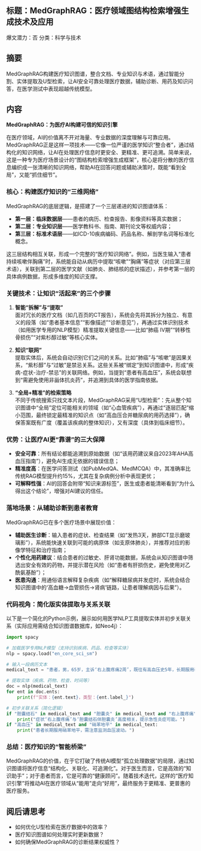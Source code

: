 ## 标题：MedGraphRAG：医疗领域图结构检索增强生成技术及应用
爆文潜力：否
分类：科学与技术

## 摘要
MedGraphRAG构建医疗知识图谱，整合文档、专业知识与术语，通过智能分割、实体提取及U型检索，让AI安全可靠处理医疗数据，辅助诊断、用药及知识问答，在医学测试中表现超越传统模型。

## 内容
**MedGraphRAG：为医疗AI构建可信的知识引擎**  

在医疗领域，AI的价值离不开对海量、专业数据的深度理解与可靠应用。MedGraphRAG正是这样一项技术——它像一位严谨的医学知识“整合者”，通过结构化的知识网络，让AI在处理医疗信息时更安全、更精准、更可追溯。简单来说，这是一种专为医疗场景设计的“图结构检索增强生成框架”，核心是将分散的医疗信息编织成一张清晰的知识网络，帮助AI在回答问题或辅助决策时，既能“看到全局”，又能“抓住细节”。  


### **核心：构建医疗知识的“三维网络”**  
MedGraphRAG的底层逻辑，是搭建了一个三层递进的知识图谱体系：  
- **第一层：临床数据层**——患者的病历、检查报告、影像资料等真实数据；  
- **第二层：专业知识层**——医学教科书、指南、期刊论文等权威内容；  
- **第三层：标准术语层**——如ICD-10疾病编码、药品名称、解剖学名词等标准化概念。  

这三层结构相互关联，形成一个完整的“医疗知识网络”。例如，当医生输入“患者持续咳嗽伴胸痛”时，系统能自动从病历中提取“咳嗽”“胸痛”等症状（对应第三层术语），关联到第二层的医学文献（如肺炎、肺结核的症状描述），并参考第一层的具体病例数据，形成多维度的知识支撑。  


### **关键技术：让知识“活起来”的三个步骤**  
1. **智能“拆解”与“提取”**  
   面对冗长的医疗文档（如几百页的CT报告），系统会先将其拆分为独立、有意义的段落（如“患者基本信息”“影像描述”“诊断意见”），再通过实体识别技术（如用医学专用的NLP模型）精准提取关键信息——比如“肺癌 IV期”“转移性骨损伤”“对紫杉醇过敏”等核心实体。  

2. **知识“联网”**  
   提取实体后，系统会自动识别它们之间的关系。比如“肺癌”与“咳嗽”是因果关系，“紫杉醇”与“过敏”是禁忌关系。这些关系被“绑定”到知识图谱中，形成“疾病-症状-治疗-禁忌”的关联网络。例如，当提到“患者有高血压”，系统会联想到“需避免使用非甾体抗炎药”，并追溯到具体的医学指南依据。  

3. **“全局+精准”的检索策略**  
   不同于传统搜索只找文本片段，MedGraphRAG采用“U型检索”：先从整个知识图谱中“全局”定位可能相关的领域（如“心血管疾病”），再通过“逐层匹配”缩小范围，最终锁定最精准的知识点（如“高血压合并糖尿病的用药选择”），确保答案既有广度（覆盖该疾病的整体知识），又有深度（具体到临床细节）。  


### **优势：让医疗AI更“靠谱”的三大保障**  
- **安全可靠**：所有结论都能追溯到原始数据（如“该用药建议来自2023年AHA高血压指南”），避免AI生成无依据的错误信息；  
- **精准度高**：在医学问答测试（如PubMedQA、MedMCQA）中，其准确率比传统RAG模型提升约15%，尤其在复杂病例分析中表现更优；  
- **可解释性强**：AI的回答会附带“知识来源标签”，医生或患者能清晰看到“为什么得出这个结论”，增强对AI建议的信任。  


### **落地场景：从辅助诊断到患者教育**  
MedGraphRAG已在多个医疗场景中展现价值：  
- **辅助医生诊断**：输入患者的症状、检查结果（如“发热3天，肺部CT显示磨玻璃影”），系统能快速关联到可能的病原体（如支原体肺炎），并推荐对应的影像学特征和治疗指南；  
- **个性化用药建议**：结合患者的过敏史、肝肾功能数据，系统会从知识图谱中筛选出安全有效的药物，并提示潜在风险（如“患者有肝损伤史，避免使用对乙酰氨基酚”）；  
- **医患沟通**：用通俗语言解释复杂疾病（如“解释糖尿病并发症时，系统会结合知识图谱中的‘高血糖→血管损伤→肾病’链路，让患者理解病因与后果”）。  


### **代码视角：简化版实体提取与关系关联**  
以下是一个简化的Python示例，展示如何用医学NLP工具提取实体并初步关联关系（实际应用需结合知识图谱数据库，如Neo4j）：  

```python
import spacy

# 加载医学专用NLP模型（支持识别疾病、药品、检查等实体）
nlp = spacy.load("en_core_sci_sm")

# 输入一段病历文本
medical_text = "患者，男，65岁，主诉‘右上腹疼痛2周’，既往有高血压史5年，长期服用硝苯地平。CT提示‘胆囊结石伴胆囊炎’。"

# 提取实体（疾病、药物、检查、时间等）
doc = nlp(medical_text)
for ent in doc.ents:
    print(f"实体：{ent.text}，类型：{ent.label_}")

# 初步关联关系（简化逻辑）
if "胆囊结石" in medical_text and "胆囊炎" in medical_text and "右上腹疼痛" in medical_text:
    print("症状‘右上腹疼痛’与‘胆囊结石伴胆囊炎’高度相关，提示急性炎症可能。")
if "高血压" in medical_text and "硝苯地平" in medical_text:
    print("患者长期服用硝苯地平，需注意监测血压波动。")
```  


### **总结：医疗知识的“智能桥梁”**  
MedGraphRAG的价值，在于它打破了传统AI模型“孤立处理数据”的局限，通过知识图谱将医疗信息“结构化、关联化、可追溯化”。对于医生而言，它是高效的“知识助手”；对于患者而言，它是可靠的“健康顾问”。随着技术迭代，这样的“医疗知识引擎”将推动AI在医疗领域从“能用”走向“好用”，最终服务于更精准、更普惠的医疗服务。  


## 阅后请思考
- 如何优化U型检索在医疗数据中的效率？
- 医疗知识图谱如何处理实时更新数据？
- 如何确保MedGraphRAG的诊断结果权威性？